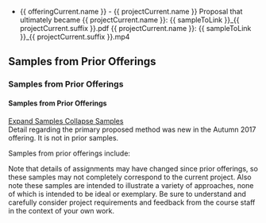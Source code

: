 <html>
  <!-- List used across both formats -->
  <ng-template #listTemplate>
    <ul>
      <ng-container *ngFor="let offeringCurrent of site.projectSamples.offerings">
        <li *ngFor="let projectCurrent of site.projectSamples.projects[offeringCurrent.key]">
          {{ offeringCurrent.name }} -
<!-- spacing -->
          <ng-container *ngIf="sampleToLink==='website'">
            <app-generated-link linkHREF="{{ projectCurrent.link }}">{{ projectCurrent.name }}</app-generated-link>
          </ng-container>
<!-- spacing -->
          <ng-container *ngIf="sampleToLink==='1b'">
            Proposal that ultimately became
          </ng-container>
<!-- spacing -->
          <ng-container *ngIf="['1b', '2b', '2c', '2d', '2e', '2f', '2g', '2h', '2i', '3a', '3c', '3d', '3e', '3f', '3g', '4a'].includes(sampleToLink)">
            <app-generated-link linkHREF="{{ projectCurrent.link }}">{{ projectCurrent.name }}</app-generated-link>:
            <app-generated-link linkHREF="/assets/samples/{{ sampleToLink }}/{{ sampleToLink }}_{{ projectCurrent.suffix }}.pdf">
              {{ sampleToLink }}_{{ projectCurrent.suffix }}.pdf
            </app-generated-link>
          </ng-container>
<!-- spacing -->
          <ng-container *ngIf="sampleToLink==='4b'">
            <app-generated-link linkHREF="{{ projectCurrent.link }}">{{ projectCurrent.name }}</app-generated-link>:
            <app-generated-link linkHREF="/assets/samples/{{ sampleToLink }}/{{ sampleToLink }}_{{ projectCurrent.suffix }}.mp4">
              {{ sampleToLink }}_{{ projectCurrent.suffix }}.mp4
            </app-generated-link>
          </ng-container>
        </li>
      </ng-container>
    </ul>
  </ng-template>
<!-- spacing -->
  <!-- Abbreviated format containing only the list of samples -->
  <ng-container *ngIf="['list-only'].includes(format)">
    <ng-container *ngTemplateOutlet="listTemplate">
    </ng-container>
  </ng-container>
<!-- spacing -->
  <!-- Default format containing heading, collapsible list of samples, and explanatory text -->
  <ng-container *ngIf="['default'].includes(format)">
    <h2 *ngIf="headingLevel=='h2'">Samples from Prior Offerings</h2>
    <h3 *ngIf="headingLevel=='h3'">Samples from Prior Offerings</h3>
    <h4 *ngIf="headingLevel=='h4'">Samples from Prior Offerings</h4>
<!-- spacing -->
    <div>
      <div class="card">
        <a class="card-header" href="javascript:;" (click)="isListCollapsed = !isListCollapsed" [attr.aria-expanded]="!isListCollapsed" aria-controls="listCollapse">
          <ng-container *ngIf="isListCollapsed">
            <i class="fa fa-chevron-left pull-right"></i>
            Expand Samples
          </ng-container>
          <ng-container *ngIf="!isListCollapsed">
            <i class="fa fa-chevron-down pull-right"></i>
            Collapse Samples
          </ng-container>
        </a>
        <div class="card-body" id="listCollapse" [ngbCollapse]="isListCollapsed">
          <ng-container *ngIf="sampleToLink==='2b'">
            <div class="alert alert-warning" markdown="1">
              Detail regarding the primary proposed method was new in the Autumn 2017 offering. It is not in prior samples.
            </div>
          </ng-container>
<!-- spacing -->
          <p>Samples from prior offerings include:</p>
          <ng-container *ngTemplateOutlet="listTemplate">
          </ng-container>
          <p>
            Note that details of assignments may have changed since prior offerings, so these samples may not completely correspond to the current project.
            Also note these samples are intended to illustrate a variety of approaches, none of which is intended to be ideal or exemplary.
            Be sure to understand and carefully consider project requirements and feedback from the course staff in the context of your own work.
          </p>
        </div>
      </div>
    </div>    
  </ng-container>
</html>
